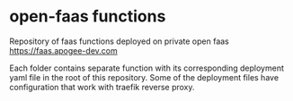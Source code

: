 # open-faas functions

Repository of faas functions deployed on private open faas https://faas.apogee-dev.com

Each folder contains separate function with its corresponding deployment yaml file in the root of this repository. Some of the deployment files have configuration that work with traefik reverse proxy.
